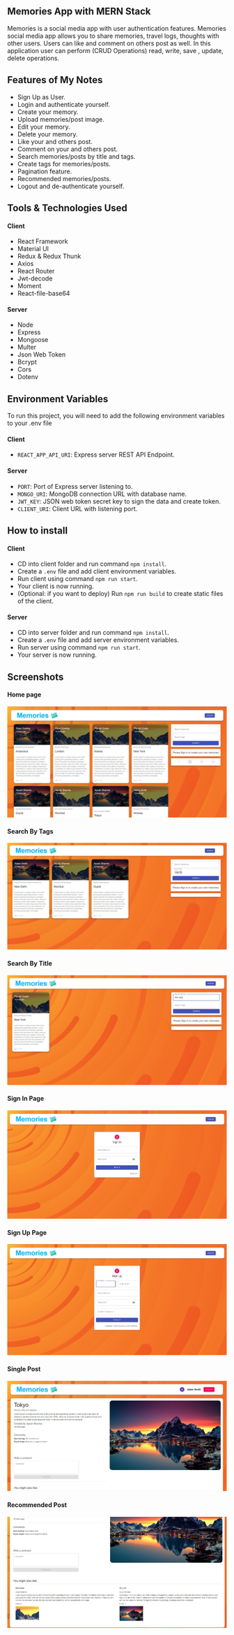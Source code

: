## Memories App with MERN Stack

Memories is a social media app with user authentication features. Memories social media app allows you to share memories,
travel logs, thoughts with other users. Users can like and comment on others post as well. In this application
user can perform (CRUD Operations) read, write, save , update, delete operations.

## Features of My Notes

- Sign Up as User.
- Login and authenticate yourself.
- Create your memory.
- Upload memories/post image.
- Edit your memory.
- Delete your memory.
- Like your and others post.
- Comment on your and others post.
- Search memories/posts by title and tags.
- Create tags for memories/posts.
- Pagination feature.
- Recommended memories/posts.
- Logout and de-authenticate yourself.

## Tools & Technologies Used

#### Client

- React Framework
- Material UI
- Redux & Redux Thunk
- Axios
- React Router
- Jwt-decode
- Moment
- React-file-base64

#### Server

- Node
- Express
- Mongoose
- Multer
- Json Web Token
- Bcrypt
- Cors
- Dotenv

## Environment Variables

To run this project, you will need to add the following environment variables to your .env file

#### Client

- `REACT_APP_API_URI`: Express server REST API Endpoint.

#### Server

- `PORT`: Port of Express server listening to.
- `MONGO_URI`: MongoDB connection URL with database name.
- `JWT_KEY`: JSON web token secret key to sign the data and create token.
- `CLIENT_URI`: Client URL with listening port.

## How to install

#### Client

- CD into client folder and run command `npm install`.
- Create a `.env` file and add client environment variables.
- Run client using command `npm run start`.
- Your client is now running.
- (Optional: if you want to deploy) Run `npm run build` to create static files of the client.

#### Server

- CD into server folder and run command `npm install`.
- Create a `.env` file and add server environment variables.
- Run server using command `npm run start`.
- Your server is now running.

## Screenshots

#### Home page

![home](./screenshots/home.jpg)

#### Search By Tags

![search-by-tags](./screenshots/search-by-tags.jpg)

#### Search By Title

![search-by-title](./screenshots/search-by-title.jpg)

#### Sign In Page

![signin](./screenshots/signnin.jpg)

#### Sign Up Page

![signup](./screenshots/signup.jpg)

#### Single Post

![single-post](./screenshots/single-post.jpg)

#### Recommended Post

![recommended-post](./screenshots/Recommended-post.jpg)
